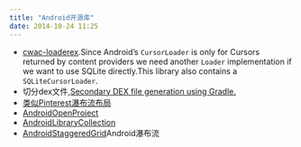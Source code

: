 ```yaml
---
title: "Android开源库"
date: 2014-10-24 11:25
---
```

+ [cwac-loaderex](https://github.com/commonsguy/cwac-loaderex).Since Android’s ``CursorLoader`` is only for Cursors returned by content providers we need another ``Loader`` implementation if we want to use SQLite directly.This library also contains a ``SQLiteCursorLoader``.
+ 切分dex文件,[Secondary DEX file generation using Gradle.](https://github.com/creativepsyco/secondary-dex-gradle)
+ [类似Pinterest瀑布流布局](https://github.com/etsy/AndroidStaggeredGrid)
+ [AndroidOpenProject](https://github.com/Trinea/android-open-project)
+ [AndroidLibraryCollection](http://blog.daimajia.com/android-library-collection/)
+ [AndroidStaggeredGrid](https://github.com/etsy/AndroidStaggeredGrid)Android瀑布流
